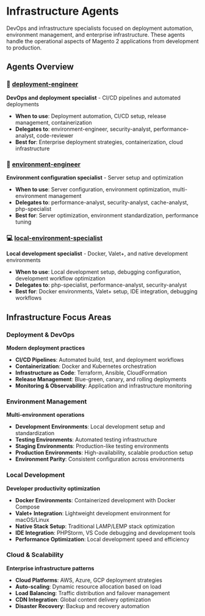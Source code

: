 # Infrastructure Agents

DevOps and infrastructure specialists focused on deployment automation, environment management, and enterprise infrastructure. These agents handle the operational aspects of Magento 2 applications from development to production.

## Agents Overview

### 🚀 [deployment-engineer](./deployment-engineer.md)
**DevOps and deployment specialist** - CI/CD pipelines and automated deployments
- **When to use**: Deployment automation, CI/CD setup, release management, containerization
- **Delegates to**: environment-engineer, security-analyst, performance-analyst, code-reviewer
- **Best for**: Enterprise deployment strategies, containerization, cloud infrastructure

### 🔧 [environment-engineer](./environment-engineer.md)
**Environment configuration specialist** - Server setup and optimization
- **When to use**: Server configuration, environment optimization, multi-environment management
- **Delegates to**: performance-analyst, security-analyst, cache-analyst, php-specialist
- **Best for**: Server optimization, environment standardization, performance tuning

### 💻 [local-environment-specialist](./local-environment-specialist.md)
**Local development specialist** - Docker, Valet+, and native development environments
- **When to use**: Local development setup, debugging configuration, development workflow optimization
- **Delegates to**: php-specialist, performance-analyst, security-analyst
- **Best for**: Docker environments, Valet+ setup, IDE integration, debugging workflows

## Infrastructure Focus Areas

### Deployment & DevOps
**Modern deployment practices**
- **CI/CD Pipelines**: Automated build, test, and deployment workflows
- **Containerization**: Docker and Kubernetes orchestration
- **Infrastructure as Code**: Terraform, Ansible, CloudFormation
- **Release Management**: Blue-green, canary, and rolling deployments
- **Monitoring & Observability**: Application and infrastructure monitoring

### Environment Management
**Multi-environment operations**
- **Development Environments**: Local development setup and standardization
- **Testing Environments**: Automated testing infrastructure
- **Staging Environments**: Production-like testing environments
- **Production Environments**: High-availability, scalable production setup
- **Environment Parity**: Consistent configuration across environments

### Local Development
**Developer productivity optimization**
- **Docker Environments**: Containerized development with Docker Compose
- **Valet+ Integration**: Lightweight development environment for macOS/Linux
- **Native Stack Setup**: Traditional LAMP/LEMP stack optimization
- **IDE Integration**: PHPStorm, VS Code debugging and development tools
- **Performance Optimization**: Local development speed and efficiency

### Cloud & Scalability
**Enterprise infrastructure patterns**
- **Cloud Platforms**: AWS, Azure, GCP deployment strategies
- **Auto-scaling**: Dynamic resource allocation based on load
- **Load Balancing**: Traffic distribution and failover management
- **CDN Integration**: Global content delivery optimization
- **Disaster Recovery**: Backup and recovery automation
